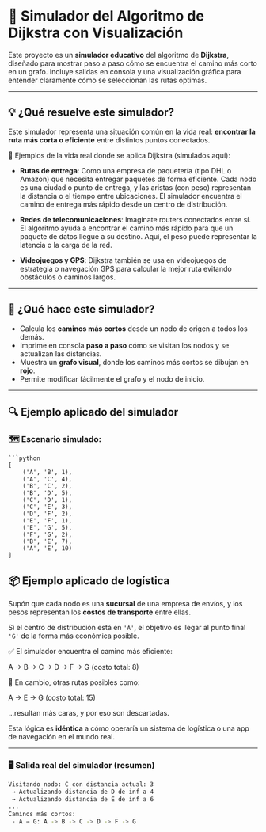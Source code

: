 # 🧭 Simulador del Algoritmo de Dijkstra con Visualización

Este proyecto es un **simulador educativo** del algoritmo de **Dijkstra**, diseñado para mostrar paso a paso cómo se encuentra el camino más corto en un grafo. Incluye salidas en consola y una visualización gráfica para entender claramente cómo se seleccionan las rutas óptimas.

---

## 💡 ¿Qué resuelve este simulador?

Este simulador representa una situación común en la vida real: **encontrar la ruta más corta o eficiente** entre distintos puntos conectados.

🔌 Ejemplos de la vida real donde se aplica Dijkstra (simulados aquí):

- **Rutas de entrega**: Como una empresa de paquetería (tipo DHL o Amazon) que necesita entregar paquetes de forma eficiente. Cada nodo es una ciudad o punto de entrega, y las aristas (con peso) representan la distancia o el tiempo entre ubicaciones. El simulador encuentra el camino de entrega más rápido desde un centro de distribución.

- **Redes de telecomunicaciones**: Imagínate routers conectados entre sí. El algoritmo ayuda a encontrar el camino más rápido para que un paquete de datos llegue a su destino. Aquí, el peso puede representar la latencia o la carga de la red.

- **Videojuegos y GPS**: Dijkstra también se usa en videojuegos de estrategia o navegación GPS para calcular la mejor ruta evitando obstáculos o caminos largos.

---

## 🎯 ¿Qué hace este simulador?

- Calcula los **caminos más cortos** desde un nodo de origen a todos los demás.
- Imprime en consola **paso a paso** cómo se visitan los nodos y se actualizan las distancias.
- Muestra un **grafo visual**, donde los caminos más cortos se dibujan en **rojo**.
- Permite modificar fácilmente el grafo y el nodo de inicio.

---

## 🔍 Ejemplo aplicado del simulador

### 🗺️ Escenario simulado:

    ```python
    [
        ('A', 'B', 1),
        ('A', 'C', 4),
        ('B', 'C', 2),
        ('B', 'D', 5),
        ('C', 'D', 1),
        ('C', 'E', 3),
        ('D', 'F', 2),
        ('E', 'F', 1),
        ('E', 'G', 5),
        ('F', 'G', 2),
        ('B', 'E', 7),
        ('A', 'E', 10)
    ]

## 📦 Ejemplo aplicado de logística

Supón que cada nodo es una **sucursal** de una empresa de envíos, y los pesos representan los **costos de transporte** entre ellas.

Si el centro de distribución está en `'A'`, el objetivo es llegar al punto final `'G'` de la forma más económica posible.

✅ El simulador encuentra el camino más eficiente:

A → B → C → D → F → G (costo total: 8)


🔴 En cambio, otras rutas posibles como:

A → E → G (costo total: 15)

...resultan más caras, y por eso son descartadas.

Esta lógica es **idéntica** a cómo operaría un sistema de logística o una app de navegación en el mundo real.

---

### 🖥️ Salida real del simulador (resumen)

```bash
Visitando nodo: C con distancia actual: 3
 → Actualizando distancia de D de inf a 4
 → Actualizando distancia de E de inf a 6
...
Caminos más cortos:
 - A → G: A -> B -> C -> D -> F -> G


